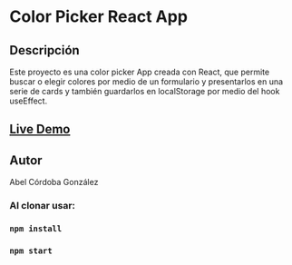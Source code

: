 # Color Picker React App

## Descripción

Este proyecto es una color picker App creada con React, que permite buscar o elegir colores por medio de un formulario y presentarlos en una serie de cards y también guardarlos en localStorage por medio del hook useEffect. 

## [Live Demo](https://abelcg.github.io/colorPicker/)

## Autor
Abel Córdoba González

### Al clonar usar:
### `npm install`
### `npm start`

